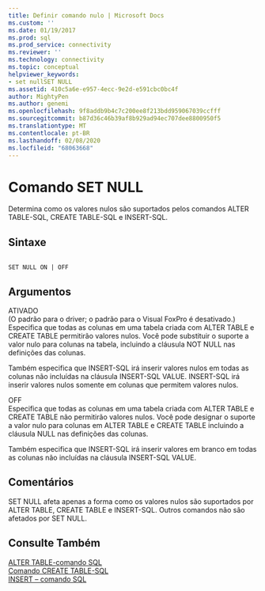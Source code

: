 ```yaml
---
title: Definir comando nulo | Microsoft Docs
ms.custom: ''
ms.date: 01/19/2017
ms.prod: sql
ms.prod_service: connectivity
ms.reviewer: ''
ms.technology: connectivity
ms.topic: conceptual
helpviewer_keywords:
- set nullSET NULL
ms.assetid: 410c5a6e-e957-4ecc-9e2d-e591cbc0bc4f
author: MightyPen
ms.author: genemi
ms.openlocfilehash: 9f8addb9b4c7c200ee8f213bdd959067039ccfff
ms.sourcegitcommit: b87d36c46b39af8b929ad94ec707dee8800950f5
ms.translationtype: MT
ms.contentlocale: pt-BR
ms.lasthandoff: 02/08/2020
ms.locfileid: "68063668"
---
```

# <a name="set-null-command"></a>Comando SET NULL
Determina como os valores nulos são suportados pelos comandos ALTER TABLE-SQL, CREATE TABLE-SQL e INSERT-SQL.  
  
## <a name="syntax"></a>Sintaxe  
  
```  
  
SET NULL ON | OFF  
```  
  
## <a name="arguments"></a>Argumentos  
 ATIVADO  
 (O padrão para o driver; o padrão para o Visual FoxPro é desativado.) Especifica que todas as colunas em uma tabela criada com ALTER TABLE e CREATE TABLE permitirão valores nulos. Você pode substituir o suporte a valor nulo para colunas na tabela, incluindo a cláusula NOT NULL nas definições das colunas.  
  
 Também especifica que INSERT-SQL irá inserir valores nulos em todas as colunas não incluídas na cláusula INSERT-SQL VALUE. INSERT-SQL irá inserir valores nulos somente em colunas que permitem valores nulos.  
  
 OFF  
 Especifica que todas as colunas em uma tabela criada com ALTER TABLE e CREATE TABLE não permitirão valores nulos. Você pode designar o suporte a valor nulo para colunas em ALTER TABLE e CREATE TABLE incluindo a cláusula NULL nas definições das colunas.  
  
 Também especifica que INSERT-SQL irá inserir valores em branco em todas as colunas não incluídas na cláusula INSERT-SQL VALUE.  
  
## <a name="remarks"></a>Comentários  
 SET NULL afeta apenas a forma como os valores nulos são suportados por ALTER TABLE, CREATE TABLE e INSERT-SQL. Outros comandos não são afetados por SET NULL.  
  
## <a name="see-also"></a>Consulte Também  
 [ALTER TABLE-comando SQL](../../odbc/microsoft/alter-table-sql-command.md)   
 [Comando CREATE TABLE-SQL](../../odbc/microsoft/create-table-sql-command.md)   
 [INSERT – comando SQL](../../odbc/microsoft/insert-sql-command.md)
